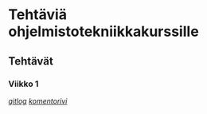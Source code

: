 ﻿# Tehtäviä ohjelmistotekniikkakurssille
## Tehtävät
### Viikko 1
  [*gitlog*](https://github.com/alekmus/OT-harjoitustyo/blob/master/laskarit/viikko1/gitlog.txt)
  [*komentorivi*]()

